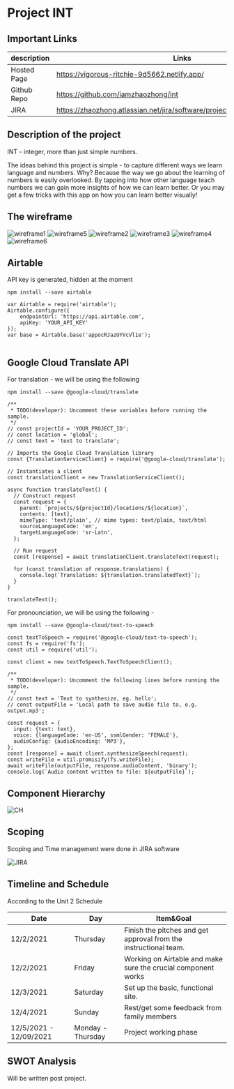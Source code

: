 # Project INT

## Important Links

| description | Links                                                                      |
| ----------- | -------------------------------------------------------------------------- |
| Hosted Page | https://vigorous-ritchie-9d5662.netlify.app/                                                         |
| Github Repo | https://github.com/iamzhaozhong/int                                        |
| JIRA        | https://zhaozhong.atlassian.net/jira/software/projects/P2/boards/2/roadmap |

## Description of the project

INT - integer, more than just simple numbers.

The ideas behind this project is simple - to capture different ways we learn language and numbers. Why? Because the
way we go about the learning of numbers is easily overlooked. By tapping into how other language teach numbers we
can gain more insights of how we can learn better. Or you may get a few tricks with this app on how you can learn
better visually!

## The wireframe

![wireframe1](https://raw.githubusercontent.com/iamzhaozhong/int/master/assets/Wireframe/Landing.png)
![wireframe5](https://raw.githubusercontent.com/iamzhaozhong/int/master/assets/Wireframe/About.png)
![wireframe2](https://raw.githubusercontent.com/iamzhaozhong/int/master/assets/Wireframe/2.png)
![wireframe3](https://raw.githubusercontent.com/iamzhaozhong/int/master/assets/Wireframe/3.png)
![wireframe4](https://raw.githubusercontent.com/iamzhaozhong/int/master/assets/Wireframe/Practice.png)
![wireframe6](https://raw.githubusercontent.com/iamzhaozhong/int/master/assets/Wireframe/6.png)

## Airtable

API key is generated, hidden at the moment

```
npm install --save airtable

var Airtable = require('airtable');
Airtable.configure({
    endpointUrl: 'https://api.airtable.com',
    apiKey: 'YOUR_API_KEY'
});
var base = Airtable.base('appocRJazUYVcVl1e');


```

## Google Cloud Translate API

For translation - we will be using the following

```
npm install --save @google-cloud/translate

/**
 * TODO(developer): Uncomment these variables before running the sample.
 */
// const projectId = 'YOUR_PROJECT_ID';
// const location = 'global';
// const text = 'text to translate';

// Imports the Google Cloud Translation library
const {TranslationServiceClient} = require('@google-cloud/translate');

// Instantiates a client
const translationClient = new TranslationServiceClient();

async function translateText() {
  // Construct request
  const request = {
    parent: `projects/${projectId}/locations/${location}`,
    contents: [text],
    mimeType: 'text/plain', // mime types: text/plain, text/html
    sourceLanguageCode: 'en',
    targetLanguageCode: 'sr-Latn',
  };

  // Run request
  const [response] = await translationClient.translateText(request);

  for (const translation of response.translations) {
    console.log(`Translation: ${translation.translatedText}`);
  }
}

translateText();
```

For pronounciation, we will be using the following -

```
npm install --save @google-cloud/text-to-speech

const textToSpeech = require('@google-cloud/text-to-speech');
const fs = require('fs');
const util = require('util');

const client = new textToSpeech.TextToSpeechClient();

/**
 * TODO(developer): Uncomment the following lines before running the sample.
 */
// const text = 'Text to synthesize, eg. hello';
// const outputFile = 'Local path to save audio file to, e.g. output.mp3';

const request = {
  input: {text: text},
  voice: {languageCode: 'en-US', ssmlGender: 'FEMALE'},
  audioConfig: {audioEncoding: 'MP3'},
};
const [response] = await client.synthesizeSpeech(request);
const writeFile = util.promisify(fs.writeFile);
await writeFile(outputFile, response.audioContent, 'binary');
console.log(`Audio content written to file: ${outputFile}`);
```

## Component Hierarchy

![CH](https://raw.githubusercontent.com/iamzhaozhong/int/master/assets/Screen%20Shot%202021-12-02%20at%2010.40.38.png)

## Scoping

Scoping and Time management were done in JIRA software

![JIRA](https://raw.githubusercontent.com/iamzhaozhong/int/master/assets/Screen%20Shot%202021-12-02%20at%2011.12.04.png)

## Timeline and Schedule

According to the Unit 2 Schedule

| Date                   | Day               | Item&Goal                                                        |
| ---------------------- | ----------------- | ---------------------------------------------------------------- |
| 12/2/2021              | Thursday          | Finish the pitches and get approval from the instructional team. |
| 12/2/2021              | Friday            | Working on Airtable and make sure the crucial component works    |
| 12/3/2021              | Saturday          | Set up the basic, functional site.                               |
| 12/4/2021              | Sunday            | Rest/get some feedback from family members                       |
| 12/5/2021 - 12/09/2021 | Monday - Thursday | Project working phase                                            |

## SWOT Analysis

Will be written post project.
